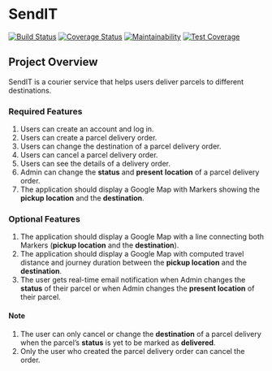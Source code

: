 # SendIT

[![Build Status](https://travis-ci.org/leni1/send-it-app.svg?branch=develop)](https://travis-ci.org/leni1/send-it-app/)
[![Coverage Status](https://coveralls.io/repos/github/leni1/send-it-app/badge.svg)](https://coveralls.io/github/leni1/send-it-app)
[![Maintainability](https://api.codeclimate.com/v1/badges/e993b64734b96cd0f40b/maintainability)](https://codeclimate.com/github/leni1/send-it-app/maintainability)
[![Test Coverage](https://api.codeclimate.com/v1/badges/e993b64734b96cd0f40b/test_coverage)](https://codeclimate.com/github/leni1/send-it-app/test_coverage)

## Project Overview

SendIT is a courier service that helps users deliver parcels to different destinations.

### Required Features

1. Users can create an account and log in.
2. Users can create a parcel delivery order.
3. Users can change the destination of a parcel delivery order.
4. Users can cancel a parcel delivery order.
5. Users can see the details of a delivery order.
6. Admin can change the **status** and **present** **location** of a parcel delivery order.
7. The application should display a Google Map with Markers showing the **pickup location** and the **destination**.

### Optional Features

1. The application should display a Google Map with a line connecting both Markers (**pickup location** and the **destination**).
2. The application should display a Google Map with computed travel distance and journey duration between the **pickup location** and the **destination**.
3. The user gets real-time email notification when Admin changes the **status** of their parcel or when Admin changes the **present location** of their parcel.

#### Note

1. The user can only cancel or change the **destination** of a parcel delivery when the parcel’s **status** is yet to be marked as **delivered**.
2. Only the user who created the parcel delivery order can cancel the order.

